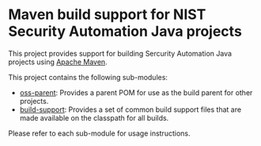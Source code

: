 # Maven build support for NIST Security Automation Java projects

This project provides support for building Sercurity Automation Java projects using [Apache Maven](https://maven.apache.org/).

This project contains the following sub-modules:

* [oss-parent](oss-parent/): Provides a parent POM for use as the build parent for other projects.
* [build-support](oss-build-support/): Provides a set of common build support files that are made available on the
classpath for all builds.

Please refer to each sub-module for usage instructions.
